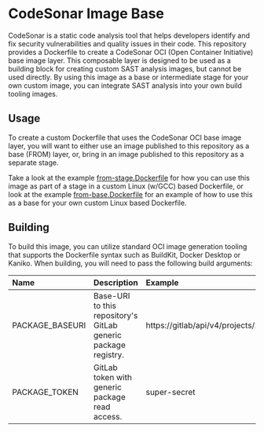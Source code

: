# CodeSonar Image Base

CodeSonar is a static code analysis tool that helps developers identify and fix security
vulnerabilities and quality issues in their code. This repository provides a Dockerfile to create a
CodeSonar OCI (Open Container Initiative) base image layer. This composable layer is designed to be
used as a building block for creating custom SAST analysis images, but cannot be used directly. By
using this image as a base or intermediate stage for your own custom image, you can integrate SAST
analysis into your own build tooling images.

## Usage

To create a custom Dockerfile that uses the CodeSonar OCI base image layer, you will want to either
use an image published to this repository as a base (FROM) layer, or, bring in an image published to
this repository as a separate stage.

Take a look at the example [from-stage.Dockerfile][1] for how you can use this image as part of a
stage in a custom Linux (w/GCC) based Dockerfile, or look at the example [from-base.Dockerfile][2]
for an example of how to use this as a base for your own custom Linux based Dockerfile.

[1]: <./example/from-stage.Dockerfile>

[2]: <./example/from-base.Dockerfile>

## Building

To build this image, you can utilize standard OCI image generation tooling that supports the
Dockerfile syntax such as BuildKit, Docker Desktop or Kaniko. When building, you will need to pass
the following build arguments:

| Name            | Description                                                    | Example                                              |
|:----------------|:---------------------------------------------------------------|:-----------------------------------------------------|
| PACKAGE_BASEURI | Base-URI to this repository's GitLab generic package registry. | https://gitlab/api/v4/projects/1234/packages/generic |
| PACKAGE_TOKEN   | GitLab token with generic package read access.                 | super-secret                                         |
